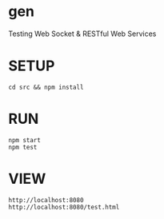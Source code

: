 gen
===

Testing Web Socket &amp; RESTful Web Services

# SETUP

	cd src && npm install

# RUN

	npm start
	npm test

# VIEW

	http://localhost:8080
	http://localhost:8080/test.html